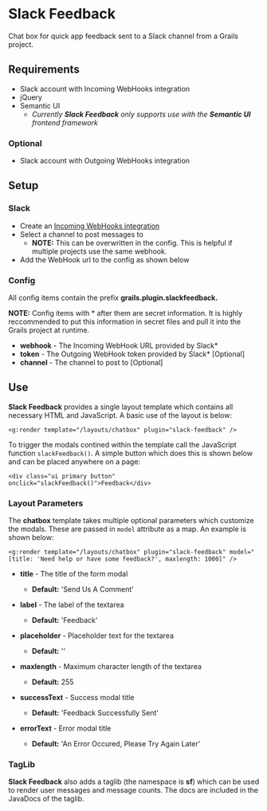 Slack Feedback
=========

Chat box for quick app feedback sent to a Slack channel from a Grails project.

## Requirements

- Slack account with Incoming WebHooks integration
- jQuery
- Semantic UI
	- *Currently **Slack Feedback** only supports use with the **Semantic UI** frontend framework*

### Optional

- Slack account with Outgoing WebHooks integration

## Setup

### Slack

- Create an [Incoming WebHooks integration](https://my.slack.com/services/new/incoming-webhook)
- Select a channel to post messages to
	- **NOTE:** This can be overwritten in the config. This is helpful if multiple projects use the same webhook.
- Add the WebHook url to the config as shown below

### Config

All config items contain the prefix **grails.plugin.slackfeedback.**

**NOTE:** Config items with * after them are secret information. It is highly reccommended to put this information in secret files and pull it into the Grails project at runtime.

- **webhook** - The Incoming WebHook URL provided by Slack*
- **token** - The Outgoing WebHook token provided by Slack* [Optional]
- **channel** - The channel to post to [Optional]

## Use

**Slack Feedback** provides a single layout template which contains all necessary HTML and JavaScript. A basic use of the layout is below:

```
<g:render template="/layouts/chatbox" plugin="slack-feedback" />
```

To trigger the modals contined within the template call the JavaScript function `slackFeedback()`. A simple button which does this is shown below and can be placed anywhere on a page:

```
<div class="ui primary button" onclick="slackFeedback()">Feedback</div>
```

### Layout Parameters

The **chatbox** template takes multiple optional parameters which customize the modals. These are passed in `model` attribute as a map. An example is shown below:

```
<g:render template="/layouts/chatbox" plugin="slack-feedback" model="[title: 'Need help or have some feedback?', maxlength: 1000]" />
```

- **title** - The title of the form modal
	- **Default:** 'Send Us A Comment'

- **label** - The label of the textarea
	- **Default:** 'Feedback'

- **placeholder** - Placeholder text for the textarea
	- **Default:** ''

- **maxlength** - Maximum character length of the textarea
	- **Default:** 255

- **successText** - Success modal title
	- **Default:** 'Feedback Successfully Sent'

- **errorText** - Error modal title
	- **Default:** 'An Error Occured, Please Try Again Later'

### TagLib

**Slack Feedback** also adds a taglib (the namespace is **sf**) which can be used to render user messages and message counts. The docs are included in the JavaDocs of the taglib.